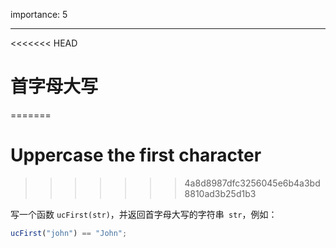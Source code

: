 importance: 5

---

<<<<<<< HEAD
# 首字母大写
=======
# Uppercase the first character
>>>>>>> 4a8d8987dfc3256045e6b4a3bd8810ad3b25d1b3

写一个函数 `ucFirst(str)`，并返回首字母大写的字符串` str`，例如：

```js
ucFirst("john") == "John";
```


